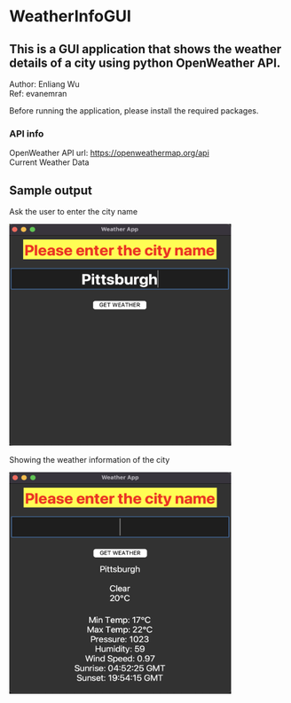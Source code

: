 # WeatherInfoGUI
## This is a GUI application that shows the weather details of a city using python OpenWeather API. 
Author: Enliang Wu<br />
Ref: evanemran

Before running the application, please install the required packages.

### API info
OpenWeather API url: https://openweathermap.org/api <br />
Current Weather Data

## Sample output

Ask the user to enter the city name


<img src=image/output.png width="400" height="400">


Showing the weather information of the city


<a href="url"><img src="image/input.png" align="left" height="400" width="400" ></a>






